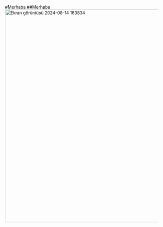#Merhaba
##Merhaba
<img width="700" alt="Ekran görüntüsü 2024-08-14 163834" src="https://github.com/user-attachments/assets/a9bc369c-771a-421d-8943-453c82bcf059">
